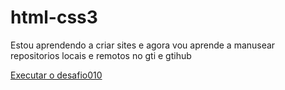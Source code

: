 # html-css3
 
Estou aprendendo a criar sites e agora vou aprende a manusear repositorios locais e remotos no gti e gtihub

<a href="https://liedsondanubio.github.io/html-css3/DESAFIOS/desafio010/idroid.html">Executar o desafio010</a>